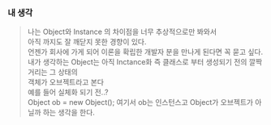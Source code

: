 ### 내 생각
> 나는 Object와 Instance 의 차이점을 너무 추상적으로만 봐와서  
> 아직 까지도 잘 깨닫지 못한 경향이 있다.  
> 언젠가 회사에 가게 되어 이론을 확립한 개발자 분을 만나게 된다면 꼭 묻고 싶다.  
> 내가 생각하는 Object는 아직 Inctance화 즉 클래스로 부터 생성되기 전의 깔짝거리는 그 상태의  
> 객체가 오브젝트라고 본다  
> 예를 들어 실체화 되기 전..?  
> Object ob = new Object(); 여기서 ob는 인스턴스고 Object가 오브젝트가 아닐까 하는 생각을 한다.  


